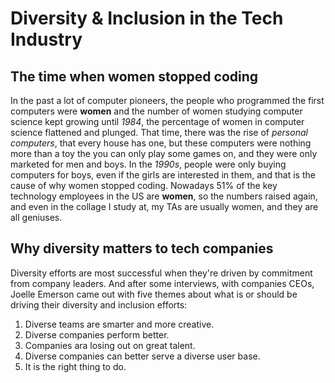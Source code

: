 # Diversity & Inclusion in the Tech Industry
## The time when women stopped coding
In the past a lot of computer pioneers, the people who programmed the first computers were **women** and the number of women studying computer science kept growing until *1984*, the percentage of women in computer science flattened and plunged.
That time, there was the rise of *personal computers*, that every house has one, but these computers were nothing more than a toy the you can only play some games on, and they were only marketed for men and boys.
In the *1990s*, people were only buying computers for boys, even if the girls are interested in them, and that is the cause of why women stopped coding.
Nowadays 51% of the key technology employees in the US are **women**, so the numbers raised again, and even in the collage I study at, my TAs are usually women, and they are all geniuses.
## Why diversity matters to tech companies
Diversity efforts are most successful when they're driven by commitment from company leaders. And after some interviews, with companies CEOs, Joelle Emerson came out with five themes about what is or should be driving their diversity and inclusion efforts:
1. Diverse teams are smarter and more creative.
2. Diverse companies perform better.
3. Companies ara losing out on great talent.
4. Diverse companies can better serve a diverse user base.
5. It is the right thing to do.
